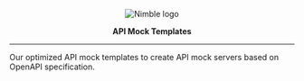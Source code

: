 <p align="center">
    <picture>
      <source media="(prefers-color-scheme: dark)" srcset="https://assets.nimblehq.co/logo/dark/logo-dark-text-320.png">
      <img alt="Nimble logo" src="https://assets.nimblehq.co/logo/light/logo-light-text-320.png">
    </picture>
</p>

<p align="center">
  <strong>API Mock Templates</strong>
</p>

---

Our optimized API mock templates to create API mock servers based on OpenAPI specification.
